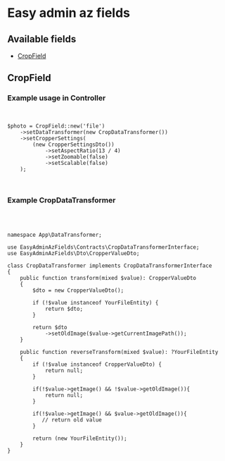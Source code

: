 <h1>Easy admin az fields</h1>

<h2>Available fields</h2>
<ul>
    <li><a href="#crop-field">CropField</a></li>
</ul>


<h2 id="crop-field">CropField</h2>

<h3>Example usage in Controller</h3>
<pre>
    
    $photo = CropField::new('file')
        ->setDataTransformer(new CropDataTransformer())
        ->setCropperSettings(
            (new CropperSettingsDto())
                ->setAspectRatio(13 / 4)
                ->setZoomable(false)
                ->setScalable(false)
        );
</pre>

<h3>Example CropDataTransformer</h3>
<pre>   
    
    namespace App\DataTransformer;
    
    use EasyAdminAzFields\Contracts\CropDataTransformerInterface;
    use EasyAdminAzFields\Dto\CropperValueDto;
    
    class CropDataTransformer implements CropDataTransformerInterface
    {
        public function transform(mixed $value): CropperValueDto
        {
            $dto = new CropperValueDto();
    
            if (!$value instanceof YourFileEntity) {
                return $dto;
            }
    
            return $dto
                ->setOldImage($value->getCurrentImagePath());
        }
    
        public function reverseTransform(mixed $value): ?YourFileEntity
        {
            if (!$value instanceof CropperValueDto) {
                return null;
            }
    
            if(!$value->getImage() && !$value->getOldImage()){
                return null;
            }
    
            if(!$value->getImage() && $value->getOldImage()){      
               // return old value
            }
    
            return (new YourFileEntity());
        }
    }
</pre>

